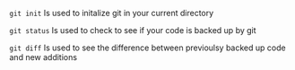 `git init` Is used to initalize git in your current directory

`git status` Is used to check to see if your code is backed up by git

`git diff` Is used to see the difference between previoulsy backed up code and new additions